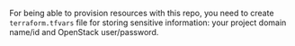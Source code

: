 For being able to provision resources with this repo, you need to create `terraform.tfvars` file for storing sensitive information: your project domain name/id and OpenStack user/password.
